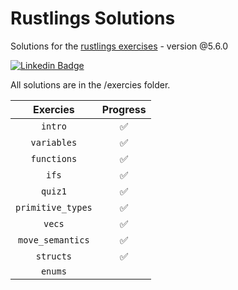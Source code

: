 # Rustlings Solutions

Solutions for the [rustlings exercises](https://github.com/rust-lang/rustlings) - version @5.6.0

<div align="left">

[![Linkedin Badge](https://img.shields.io/badge/-LinkedIn-blue?style=flat-square&logo=Linkedin&logoColor=white&link=https://www.linkedin.com/in/minsu-kim-336289160/)](https://www.linkedin.com/in/stevenhedges/)

</div>

All solutions are in the /exercies folder.

| Exercies                | Progress | 
| :---------------------: | :------: | 
| `intro`                 | ✅ | 
| `variables`             | ✅ | 
| `functions`             | ✅ | 
| `ifs`                   | ✅ | 
| `quiz1`                 | ✅ | 
| `primitive_types`       | ✅ | 
| `vecs`                  | ✅ | 
| `move_semantics`        | ✅ | 
| `structs`               | ✅ |
| `enums`                 |  | 

